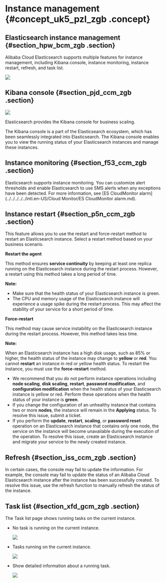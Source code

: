 # Instance management {#concept_uk5_pzl_zgb .concept}

## Elasticsearch instance management {#section_hpw_bcm_zgb .section}

Alibaba Cloud Elasticsearch supports multiple features for instance management, including Kibana console, instance monitoring, instance restart, refresh, and task list.

![](http://static-aliyun-doc.oss-cn-hangzhou.aliyuncs.com/assets/img/134288/155324148939990_en-US.png)

## Kibana console {#section_pjd_ccm_zgb .section}

![](http://static-aliyun-doc.oss-cn-hangzhou.aliyuncs.com/assets/img/134288/155324148939991_en-US.png)

Elasticsearch provides the Kibana console for business scaling.

The Kibana console is a part of the Elasticsearch ecosystem, which has been seamlessly integrated into Elasticsearch. The Kibana console enables you to view the running status of your Elasticsearch instances and manage these instances.

## Instance monitoring {#section_f53_ccm_zgb .section}

Elasticsearch supports instance monitoring. You can customize alert thresholds and enable Elasticsearch to use SMS alerts when any exceptions have been detected. For more information, see [ES CloudMonitor alarm](../../../../../intl.en-US/Cloud Monitor/ES CloudMonitor alarm.md).

## Instance restart {#section_p5n_ccm_zgb .section}

This feature allows you to use the restart and force-restart method to restart an Elasticsearch instance. Select a restart method based on your business scenario.

**Restart the agent**

This method ensures **service continuity** by keeping at least one replica running on the Elasticsearch instance during the restart process. However, a restart using this method takes a long period of time.

**Note:** 

-   Make sure that the health status of your Elasticsearch instance is green.
-   The CPU and memory usage of the Elasticsearch instance will experience a usage spike during the restart process. This may affect the stability of your service for a short period of time.

**Force-restart**

This method may cause service instability on the Elasticsearch instance during the restart process. However, this method takes less time.

**Note:** 

When an Elasticsearch instance has a high disk usage, such as 85% or higher, the health status of the instance may change to **yellow** or **red**. You cannot **restart** an instance in red or yellow health status. To restart the instance, you must use the **force-restart** method.

-   We recommend that you do not perform instance operations including **node scaling**, **disk scaling**, **restart**, **password modification**, and **configuration modification** when the health status of your Elasticsearch instance is yellow or red. Perform these operations when the health status of your instance is **green**.
-   If you change the configuration of an unhealthy instance that contains two or more **nodes**, the instance will remain in the **Applying** status. To resolve this issue, submit a ticket.
-   If you perform the **update**, **restart**, **scaling**, or **password reset** operation on an Elasticsearch instance that contains only one node, the service on the instance will become unavailable during the execution of the operation. To resolve this issue, create an Elasticsearch instance and migrate your service to the newly created instance.

## Refresh {#section_iss_ccm_zgb .section}

In certain cases, the console may fail to update the information. For example, the console may fail to update the status of an Alibaba Cloud Elasticsearch instance after the instance has been successfully created. To resolve this issue, use the refresh function to manually refresh the status of the instance.

## Task list {#section_xfd_gcm_zgb .section}

The Task list page shows running tasks on the current instance.

-   No task is running on the current instance.

    ![](http://static-aliyun-doc.oss-cn-hangzhou.aliyuncs.com/assets/img/134288/155324148939992_en-US.png)

-   Tasks running on the current instance.

    ![](http://static-aliyun-doc.oss-cn-hangzhou.aliyuncs.com/assets/img/134288/155324148939993_en-US.png)

-   Show detailed information about a running task.

    ![](http://static-aliyun-doc.oss-cn-hangzhou.aliyuncs.com/assets/img/134288/155324148939995_en-US.png)


